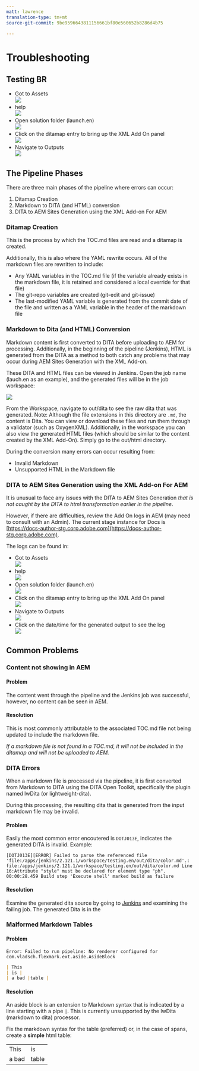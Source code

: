 ```yaml
---
matt: lawrence
translation-type: tm+mt
source-git-commit: 9be9596643811156661bf80e560652b8286d4b75

---
```


# Troubleshooting

## Testing BR

* Got to Assets<br/>![](assets/2018-07-24-13-47-56.png)
* help<br/>![](2018-07-24-13-49-21.png)
* Open solution folder (launch.en)<br/>![](2018-07-24-13-51-13.png)
* Click on the ditamap entry to bring up the XML Add On panel<br/>![](2018-07-24-13-52-20.png)
* Navigate to Outputs<br/>![](2018-07-24-13-53-25.png)


## The Pipeline Phases

There are three main phases of the pipeline where errors can occur:

1. Ditamap Creation
2. Markdown to DITA (and HTML) conversion
3. DITA to AEM Sites Generation using the XML Add-on For AEM

### Ditamap Creation

This is the process by which the TOC.md files are read and a ditamap is created.

Additionally, this is also where the YAML rewrite occurs.  All of the markdown files are rewritten to include:

* Any YAML variables in the TOC.md file (if the variable already exists in the markdown file, it is retained and considered a local override for that file)
* The git-repo variables are created (git-edit and git-issue)
* The last-modified YAML variable is generated from the commit date of the file and written as a YAML variable in the header of the markdown file



### Markdown to Dita (and HTML) Conversion

Markdown content is first converted to DITA before uploading to AEM for processing.  Additionally, in the beginning of the pipeline (Jenkins), HTML is generated from the DITA as a method to both catch any problems that may occur during AEM Sites Generation with the XML Add-on.

These DITA and HTML files can be viewed in Jenkins.  Open the job name (lauch.en as an example), and the generated files will be in the job workspace:

![](2018-07-24-12-52-17.png)

From the Workspace, navigate to out/dita to see the raw dita that was generated.  Note: Although the file extensions in this directory are `.md`, the content is Dita.  You can view or download these files and run them through a validator (such as OxygenXML).  Additionally, in the workspace you can also view the generated HTML files (which should be similar to the content created by the XML Add-On).  Simply go to the out/html directory.

During the conversion many errors can occur resulting from:

* Invalid Markdown
* Unsupported HTML in the Markdown file


### DITA to AEM Sites Generation using the XML Add-on For AEM

It is unusual to face any issues with the DITA to AEM Sites Generation *that is not caught by the DITA to html transformation earlier in the pipeline*.

However, if there are difficulties, review the Add On logs in AEM (may need to consult with an Admin).  The current stage instance for Docs is [https://docs-author-stg.corp.adobe.com](https://docs-author-stg.corp.adobe.com).

The logs can be found in:

<!-- markdownlint-disable MD037 -->
<!-- markdownlint-disable MD033 -->

* Got to Assets<br/>![](assets/2018-07-24-13-47-56.png)
* help<br/>![](2018-07-24-13-49-21.png)
* Open solution folder (launch.en)<br/>![](2018-07-24-13-51-13.png)
* Click on the ditamap entry to bring up the XML Add On panel<br/>![](2018-07-24-13-52-20.png)
* Navigate to Outputs<br/>![](2018-07-24-13-53-25.png)
* Click on the date/time for the generated output to see the log<br/>![](2018-07-24-13-54-12.png)

## Common Problems

### Content not showing in AEM

#### Problem

The content went through the pipeline and the Jenkins job was successful, however, no content can be seen in AEM.

#### Resolution

This is most commonly attributable to the associated TOC.md file not being updated to include the markdown file.

*If a markdown file is not found in a TOC.md, it will not be included in the ditamap and will not be uploaded to AEM.*

### DITA Errors

When a  markdown file is processed via the pipeline, it is first converted from Markdown to DITA using the DITA Open Toolkit, specifically the plugin named lwDita (or lightweight-dita).

During this processing, the resulting dita that is generated from the input markdown file may be invalid.

#### Problem

Easily the most common error encoutered is `DOTJ013E`, indicates the generated DITA is invalid.  Example:

```log
[DOTJ013E][ERROR] Failed to parse the referenced file 'file:/apps/jenkins/2.121.1/workspace/testing.en/out/dita/color.md'.: file:/apps/jenkins/2.121.1/workspace/testing.en/out/dita/color.md Line 16:Attribute "style" must be declared for element type "ph".
00:00:28.459 Build step 'Execute shell' marked build as failure
```

<!-- <font color="blue">Hello</font> -->

#### Resolution

Examine the generated dita source by going to [Jenkins](https://docs.ci.corp.adobe.com) and examining the failing job.
The generated Dita is in the

### Malformed Markdown Tables

#### Problem

`Error: Failed to run pipeline: No renderer configured for com.vladsch.flexmark.ext.aside.AsideBlock`

```markdown
| This
| is |
| a bad |table |
```

#### Resolution

An aside block is an extension to Markdown syntax that is indicated by a line starting with a pipe `|`.  This is currently unsupported by the lwDita (markdown to dita) processor.

Fix the markdown syntax for the table (preferred) or, in the case of spans, create a **simple** html table:

<table>
    <tr>
        <td>This</td>
        <td>is</td>
    </tr>
    <tr>
        <td>a bad</td>
        <td>table</td>
    </tr>
</table>
